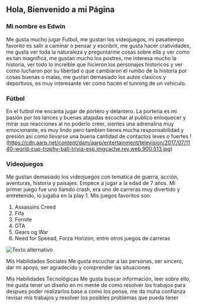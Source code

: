 ## Hola,  Bienvenido a mi  Página 
### Mi nombre es Edwin 
Me gusta mucho jugar Futbol, me gustan los videojuegos, mi pasatiempo favorito es salir a caminar o pensar y escribrir, me gusta hacer cratividades, me gusta ver toda la naturaleza y preguntarme cosas sobre ella y ver como es tan magnifica, me gustan mucho los postres, me interesa mucho la historia, ver todo lo increible que hicieron los personajes historicos y ver como lucharon por su libertad o que cambiaron el rumbo de la historia por cosas buenas o malas, me gustan demasiado los autos clasicos y deportivos, es muy interesante ver como hacen el tunning de un vehiculo.   
###  Fútbol
En el futbol me encanta jugar de portero y delantero. La porteria es mi pasión por los lances y buenas atajadas  escuchar al publico enloquecer  y mirar sus reacciones al no poderlo creer, sientes una adrenalina muy emocionante, es muy lindo pero tambien  tienes mucha responsabilidad y presión  asi como llevarse una buena cantidad de contactos leves o fuertes 
!(https://cdn.aarp.net/content/dam/aarp/entertainment/television/2017/07/1140-world-cup-trophy-ball-trivia-esp.imgcache.rev.web.900.513.jpg)

### Videojuegos
Me gustan demasiado los videojuegos con tematica de guerra, acción, aventuras, historia  y paisajes. Empece a jugar a la edad de 7 años. Mi primer juego fue uno llamdo crash, era uno de carreras muy divertido y entretenido, lo jugaba en la play 1. Mis juegos favoritos son:
1. Assassins Creed
2. Fifa 
3. Fornite 
4. GTA 
5. Gears og War
6. Need for Speead, Forza Horizon,  entre otros juegos de carreras

![Texto alternativo](https://encrypted-tbn0.gstatic.com/images?q=tbn:ANd9GcQ1GW-pVnZPuN4D3yesMds6Qmh5A4QXn2zC-g&usqp=CAU)

Mis Habilidades Sociales 
Me gusta escuchar a las personas, ser sincero, dar mi apoyo, ser agradecido y comprender las situaciones

Mis Habilidades Tecnológicas
Me gusta buscar información, leer sobre ello, me gusta tener un diseño en mi mente de como resolver los trabajos para despues poder realizarlos base a como los pense, me da muha confianza revisar mis trabajos y resolver los posibles problemas que pueda tener 
